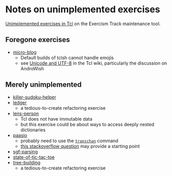 # Notes on unimplemented exercises

[Unimplemented exercises in Tcl][unimplemented] on the Exercism Track maintenance tool.

## Foregone exercises

* [micro-blog][micro-blog]
    - Default builds of tclsh cannot handle emojis
    - see [Unicode and UTF-8][tcl-unicode] in the Tcl wiki, particularly the discussion on AndroWish

## Merely unimplemented

* [killer-sudoku-helper][killer-sudoku-helper]
* [ledger][ledger]
    - a tedious-to-create refactoring exercise
* [lens-person][lens-person]
    - Tcl does not have immutable data
    - but this exercise could be about ways to access deeply nested dictionaries
* [paasio][paasio]
    - probably need to use the [`transchan`][transchan] command
    - [this stackoverflow question][tcl-tee] may provide a starting point
* [sgf-parsing][sgf-parsing]
* [state-of-tic-tac-toe][state-of-tic-tac-toe]
* [tree-building][tree-building]
    - a tedious-to-create refactoring exercise


[unimplemented]: https://tracks.exercism.org/tcl/main/unimplemented
[lens-person]: https://github.com/exercism/problem-specifications/tree/master/exercises/lens-person
[micro-blog]: https://github.com/exercism/problem-specifications/tree/master/exercises/micro-blog
[tcl-unicode]: https://wiki.tcl-lang.org/page/Unicode+and+UTF-8
[ledger]: https://github.com/exercism/problem-specifications/tree/master/exercises/ledger
[paasio]: https://github.com/exercism/problem-specifications/tree/master/exercises/paasio
[tcl-tee]: https://stackoverflow.com/q/72352064/7552
[sgf-parsing]: https://github.com/exercism/problem-specifications/tree/master/exercises/sgf-parsing
[tree-building]: https://github.com/exercism/problem-specifications/tree/master/exercises/tree-building
[killer-sudoku-helper]: https://github.com/exercism/problem-specifications/tree/master/exercises/killer-sudoku-helper
[state-of-tic-tac-toe]: https://github.com/exercism/problem-specifications/tree/master/exercises/state-of-tic-tac-toe
[transchan]: https://www.tcl-lang.org/man/tcl8.6/TclCmd/transchan.htm
